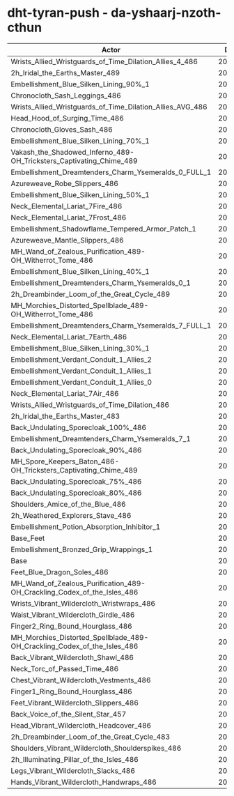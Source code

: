# dht-tyran-push - da-yshaarj-nzoth-cthun
| Actor | DPS | Increase |
|---|:---:|:---:|
|Wrists_Allied_Wristguards_of_Time_Dilation_Allies_4_486|208213|1.94%|
|2h_Iridal_the_Earths_Master_489|207854|1.77%|
|Embellishment_Blue_Silken_Lining_90%_1|207836|1.76%|
|Chronocloth_Sash_Leggings_486|207619|1.65%|
|Wrists_Allied_Wristguards_of_Time_Dilation_Allies_AVG_486|207518|1.60%|
|Head_Hood_of_Surging_Time_486|207454|1.57%|
|Chronocloth_Gloves_Sash_486|207231|1.46%|
|Embellishment_Blue_Silken_Lining_70%_1|207058|1.38%|
|Vakash_the_Shadowed_Inferno_489-OH_Tricksters_Captivating_Chime_489|206986|1.34%|
|Embellishment_Dreamtenders_Charm_Ysemeralds_0_FULL_1|206567|1.14%|
|Azureweave_Robe_Slippers_486|206406|1.06%|
|Embellishment_Blue_Silken_Lining_50%_1|206343|1.03%|
|Neck_Elemental_Lariat_7Fire_486|206221|0.97%|
|Neck_Elemental_Lariat_7Frost_486|206156|0.94%|
|Embellishment_Shadowflame_Tempered_Armor_Patch_1|206079|0.90%|
|Azureweave_Mantle_Slippers_486|205995|0.86%|
|MH_Wand_of_Zealous_Purification_489-OH_Witherrot_Tome_486|205961|0.84%|
|Embellishment_Blue_Silken_Lining_40%_1|205937|0.83%|
|Embellishment_Dreamtenders_Charm_Ysemeralds_0_1|205879|0.80%|
|2h_Dreambinder_Loom_of_the_Great_Cycle_489|205790|0.76%|
|MH_Morchies_Distorted_Spellblade_489-OH_Witherrot_Tome_486|205757|0.74%|
|Embellishment_Dreamtenders_Charm_Ysemeralds_7_FULL_1|205590|0.66%|
|Neck_Elemental_Lariat_7Earth_486|205470|0.60%|
|Embellishment_Blue_Silken_Lining_30%_1|205452|0.59%|
|Embellishment_Verdant_Conduit_1_Allies_2|205399|0.57%|
|Embellishment_Verdant_Conduit_1_Allies_1|205367|0.55%|
|Embellishment_Verdant_Conduit_1_Allies_0|205303|0.52%|
|Neck_Elemental_Lariat_7Air_486|205265|0.50%|
|Wrists_Allied_Wristguards_of_Time_Dilation_486|205220|0.48%|
|2h_Iridal_the_Earths_Master_483|205064|0.40%|
|Back_Undulating_Sporecloak_100%_486|205003|0.37%|
|Embellishment_Dreamtenders_Charm_Ysemeralds_7_1|204965|0.35%|
|Back_Undulating_Sporecloak_90%_486|204862|0.30%|
|MH_Spore_Keepers_Baton_486-OH_Tricksters_Captivating_Chime_489|204808|0.28%|
|Back_Undulating_Sporecloak_75%_486|204805|0.28%|
|Back_Undulating_Sporecloak_80%_486|204798|0.27%|
|Shoulders_Amice_of_the_Blue_486|204517|0.14%|
|2h_Weathered_Explorers_Stave_486|204508|0.13%|
|Embellishment_Potion_Absorption_Inhibitor_1|204503|0.13%|
|Base_Feet|204443|0.10%|
|Embellishment_Bronzed_Grip_Wrappings_1|204265|0.01%|
|Base|204241|0.00%|
|Feet_Blue_Dragon_Soles_486|204086|-0.08%|
|MH_Wand_of_Zealous_Purification_489-OH_Crackling_Codex_of_the_Isles_486|204053|-0.09%|
|Wrists_Vibrant_Wildercloth_Wristwraps_486|203923|-0.16%|
|Waist_Vibrant_Wildercloth_Girdle_486|203893|-0.17%|
|Finger2_Ring_Bound_Hourglass_486|203886|-0.17%|
|MH_Morchies_Distorted_Spellblade_489-OH_Crackling_Codex_of_the_Isles_486|203801|-0.22%|
|Back_Vibrant_Wildercloth_Shawl_486|203678|-0.28%|
|Neck_Torc_of_Passed_Time_486|203533|-0.35%|
|Chest_Vibrant_Wildercloth_Vestments_486|203487|-0.37%|
|Finger1_Ring_Bound_Hourglass_486|203483|-0.37%|
|Feet_Vibrant_Wildercloth_Slippers_486|203471|-0.38%|
|Back_Voice_of_the_Silent_Star_457|203436|-0.39%|
|Head_Vibrant_Wildercloth_Headcover_486|203402|-0.41%|
|2h_Dreambinder_Loom_of_the_Great_Cycle_483|203125|-0.55%|
|Shoulders_Vibrant_Wildercloth_Shoulderspikes_486|203101|-0.56%|
|2h_Illuminating_Pillar_of_the_Isles_486|203060|-0.58%|
|Legs_Vibrant_Wildercloth_Slacks_486|203059|-0.58%|
|Hands_Vibrant_Wildercloth_Handwraps_486|202802|-0.70%|
